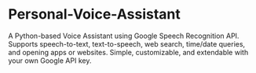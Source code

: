 # Personal-Voice-Assistant
A Python-based Voice Assistant using Google Speech Recognition API. Supports speech-to-text, text-to-speech, web search, time/date queries, and opening apps or websites. Simple, customizable, and extendable with your own Google API key.

